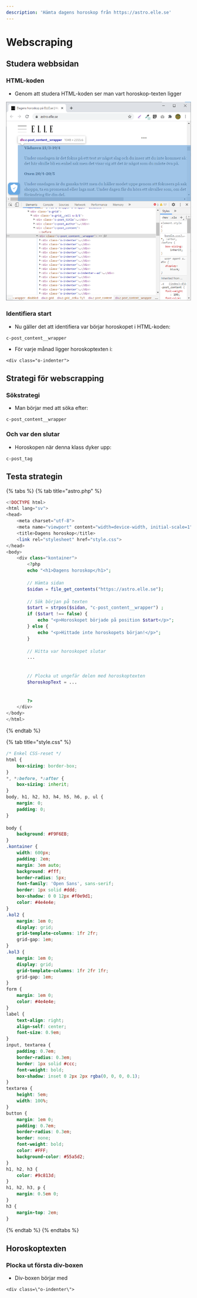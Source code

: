 ```yaml
---
description: 'Hämta dagens horoskop från https://astro.elle.se'
---
```


# Webscraping

## Studera webbsidan

### HTML-koden

* Genom att studera HTML-koden ser man vart horoskop-texten ligger

![HTML-koden som inneh&#xE5;ller horoskoptexten](../.gitbook/assets/image%20%2834%29.png)

### Identifiera start

* Nu gäller det att identifiera var börjar horoskopet i HTML-koden:

```markup
c-post_content__wrapper
```

* För varje månad ligger horoskoptexten i:

```markup
<div class="o-indenter">
```

## Strategi för webscrapping

### Sökstrategi

* Man börjar med att söka efter:

```markup
c-post_content__wrapper
```

### Och var den slutar

* Horoskopen när denna klass dyker upp:

```markup
c-post_tag
```

## Testa strategin

{% tabs %}
{% tab title="astro.php" %}
```php
<!DOCTYPE html>
<html lang="sv">
<head>
    <meta charset="utf-8">
    <meta name="viewport" content="width=device-width, initial-scale=1">
    <title>Dagens horoskop</title>
    <link rel="stylesheet" href="style.css">
</head>
<body>
    <div class="kontainer">
        <?php
        echo "<h1>Dagens horoskop</h1>";

        // Hämta sidan
        $sidan = file_get_contents("https://astro.elle.se");

        // Sök början på texten
        $start = strpos($sidan, "c-post_content__wrapper") ;
        if ($start !== false) {
            echo "<p>Horoskopet började på position $start</p>";
        } else {
            echo "<p>Hittade inte horoskopets början!</p>";
        }
        
        // Hitta var horoskopet slutar
        ...
        
        
        // Plocka ut ungefär delen med horoskoptexten
        $horoskopText = ...
        
        
        ?>
    </div>
</body>
</html>
```
{% endtab %}

{% tab title="style.css" %}
```css
/* Enkel CSS-reset */
html {
    box-sizing: border-box;
}
*, *:before, *:after {
    box-sizing: inherit;
}
body, h1, h2, h3, h4, h5, h6, p, ul {
    margin: 0;
    padding: 0;
}

body {
    background: #F9F6EB;
}
.kontainer {
    width: 600px;
    padding: 2em;
    margin: 3em auto;
    background: #fff;
    border-radius: 5px;
    font-family: 'Open Sans', sans-serif;
    border: 1px solid #ddd;
    box-shadow: 0 0 12px #f0e9d1;
    color: #4e4e4e;
}
.kol2 {
    margin: 1em 0;
    display: grid;
    grid-template-columns: 1fr 2fr;
    grid-gap: 1em;
}
.kol3 {
    margin: 1em 0;
    display: grid;
    grid-template-columns: 1fr 2fr 1fr;
    grid-gap: 1em;
}
form {
    margin: 1em 0;
    color: #4e4e4e;
}
label {
    text-align: right;
    align-self: center;
    font-size: 0.9em;
}
input, textarea {
    padding: 0.7em;
    border-radius: 0.3em;
    border: 1px solid #ccc;
    font-weight: bold;
    box-shadow: inset 0 2px 2px rgba(0, 0, 0, 0.1);
}
textarea {
    height: 5em;
    width: 100%;
}
button {
    margin: 1em 0;
    padding: 0.7em;
    border-radius: 0.3em;
    border: none;
    font-weight: bold;
    color: #FFF;
    background-color: #55a5d2;
}
h1, h2, h3 {
    color: #9c813d;
}
h1, h2, h3, p {
    margin: 0.5em 0;
}
h3 {
    margin-top: 2em;
}
```
{% endtab %}
{% endtabs %}

## Horoskoptexten

### Plocka ut första div-boxen

* Div-boxen börjar med

```markup
<div class=\"o-indenter\">
```

